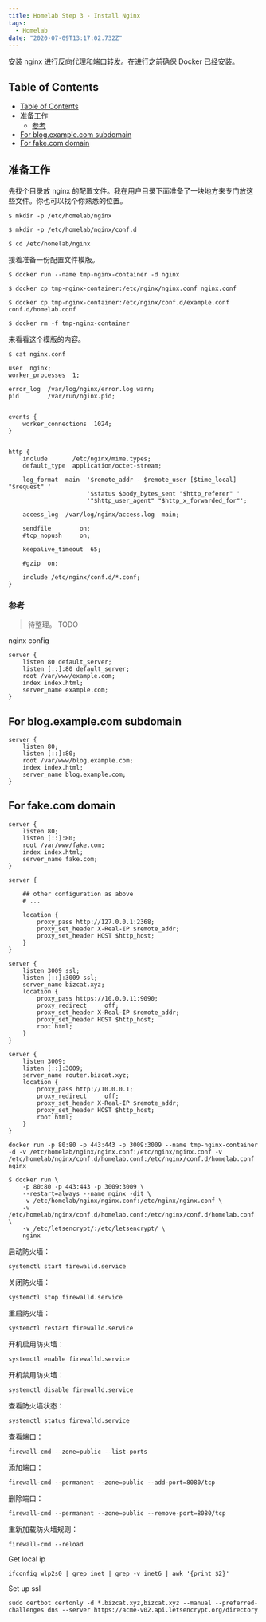 ```yaml
---
title: Homelab Step 3 - Install Nginx
tags:
  - Homelab
date: "2020-07-09T13:17:02.732Z"
---
```


安装 nginx 进行反向代理和端口转发。在进行之前确保 Docker 已经安装。

<!-- more -->

## Table of Contents

- [Table of Contents](#table-of-contents)
- [准备工作](#准备工作)
  - [参考](#参考)
- [For blog.example.com subdomain](#for-blogexamplecom-subdomain)
- [For fake.com domain](#for-fakecom-domain)

## 准备工作

先找个目录放 nginx 的配置文件。我在用户目录下面准备了一块地方来专门放这些文件。你也可以找个你熟悉的位置。

```shell
$ mkdir -p /etc/homelab/nginx

$ mkdir -p /etc/homelab/nginx/conf.d

$ cd /etc/homelab/nginx
```

接着准备一份配置文件模版。

```shell
$ docker run --name tmp-nginx-container -d nginx

$ docker cp tmp-nginx-container:/etc/nginx/nginx.conf nginx.conf

$ docker cp tmp-nginx-container:/etc/nginx/conf.d/example.conf conf.d/homelab.conf

$ docker rm -f tmp-nginx-container
```

来看看这个模版的内容。

```shell
$ cat nginx.conf

user  nginx;
worker_processes  1;

error_log  /var/log/nginx/error.log warn;
pid        /var/run/nginx.pid;


events {
    worker_connections  1024;
}


http {
    include       /etc/nginx/mime.types;
    default_type  application/octet-stream;

    log_format  main  '$remote_addr - $remote_user [$time_local] "$request" '
                      '$status $body_bytes_sent "$http_referer" '
                      '"$http_user_agent" "$http_x_forwarded_for"';

    access_log  /var/log/nginx/access.log  main;

    sendfile        on;
    #tcp_nopush     on;

    keepalive_timeout  65;

    #gzip  on;

    include /etc/nginx/conf.d/*.conf;
}
```

### 参考

> 待整理。 TODO

nginx config

```shell
server {
    listen 80 default_server;
    listen [::]:80 default_server;
    root /var/www/example.com;
    index index.html;
    server_name example.com;
}
```

## For blog.example.com subdomain

```shell
server {
    listen 80;
    listen [::]:80;
    root /var/www/blog.example.com;
    index index.html;
    server_name blog.example.com;
}
```

## For fake.com domain

```shell
server {
    listen 80;
    listen [::]:80;
    root /var/www/fake.com;
    index index.html;
    server_name fake.com;
}

server {

    ## other configuration as above
    # ...

    location {
        proxy_pass http://127.0.0.1:2368;
        proxy_set_header X-Real-IP $remote_addr;
        proxy_set_header HOST $http_host;
    }
}

server {
    listen 3009 ssl;
    listen [::]:3009 ssl;
    server_name bizcat.xyz;
    location {
        proxy_pass https://10.0.0.11:9090;
        proxy_redirect     off;
        proxy_set_header X-Real-IP $remote_addr;
        proxy_set_header HOST $http_host;
        root html;
    }
}

server {
    listen 3009;
    listen [::]:3009;
    server_name router.bizcat.xyz;
    location {
        proxy_pass http://10.0.0.1;
        proxy_redirect     off;
        proxy_set_header X-Real-IP $remote_addr;
        proxy_set_header HOST $http_host;
        root html;
    }
}
```

```shell
docker run -p 80:80 -p 443:443 -p 3009:3009 --name tmp-nginx-container -d -v /etc/homelab/nginx/nginx.conf:/etc/nginx/nginx.conf -v /etc/homelab/nginx/conf.d/homelab.conf:/etc/nginx/conf.d/homelab.conf nginx

$ docker run \
    -p 80:80 -p 443:443 -p 3009:3009 \
    --restart=always --name nginx -dit \
    -v /etc/homelab/nginx/nginx.conf:/etc/nginx/nginx.conf \
    -v /etc/homelab/nginx/conf.d/homelab.conf:/etc/nginx/conf.d/homelab.conf \
    -v /etc/letsencrypt/:/etc/letsencrypt/ \
    nginx
```

启动防火墙：

```shell
systemctl start firewalld.service
```

关闭防火墙：

```shell
systemctl stop firewalld.service
```

重启防火墙：

```shell
systemctl restart firewalld.service
```

开机启用防火墙：

```shell
systemctl enable firewalld.service
```

开机禁用防火墙：

```shell
systemctl disable firewalld.service
```

查看防火墙状态：

```shell
systemctl status firewalld.service
```

查看端口：

```shell
firewall-cmd --zone=public --list-ports
```

添加端口：

```shell
firewall-cmd --permanent --zone=public --add-port=8080/tcp
```

删除端口：

```shell
firewall-cmd --permanent --zone=public --remove-port=8080/tcp
```

重新加载防火墙规则：

```shell
firewall-cmd --reload
```

Get local ip

```shell
ifconfig wlp2s0 | grep inet | grep -v inet6 | awk '{print $2}'
```

Set up ssl

```shell
sudo certbot certonly -d *.bizcat.xyz,bizcat.xyz --manual --preferred-challenges dns --server https://acme-v02.api.letsencrypt.org/directory
```
